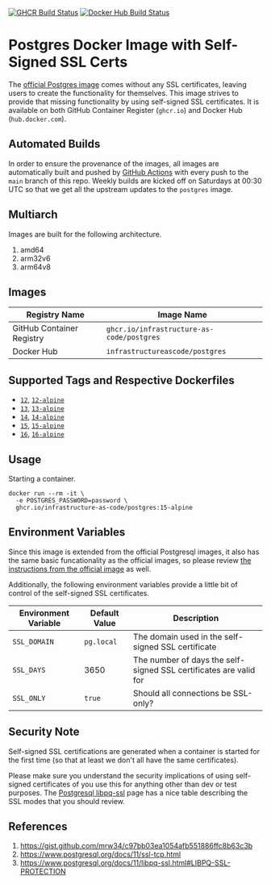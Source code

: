 [![GHCR Build Status](https://github.com/infrastructure-as-code/docker-postgres/actions/workflows/ghcr.yml/badge.svg?branch=main)](https://github.com/infrastructure-as-code/docker-postgres/actions/workflows/ghcr.yml)
[![Docker Hub Build Status](https://github.com/infrastructure-as-code/docker-postgres/actions/workflows/dockerhub.yml/badge.svg?branch=main)](https://github.com/infrastructure-as-code/docker-postgres/actions/workflows/dockerhub.yml)


# Postgres Docker Image with Self-Signed SSL Certs

The [official Postgres image](https://hub.docker.com/_/postgres) comes without any SSL certificates, leaving users to create the functionality for themselves.  This image strives to provide that missing functionality by using self-signed SSL certificates.  It is available on both GitHub Container Register (`ghcr.io`) and Docker Hub (`hub.docker.com`).

## Automated Builds

In order to ensure the provenance of the images, all images are automatically built and pushed by [GitHub Actions](https://github.com/features/actions) with every push to the `main` branch of this repo.  Weekly builds are kicked off on Saturdays at 00:30 UTC so that we get all the upstream updates to the `postgres` image.

## Multiarch

Images are built for the following architecture.

1. amd64
1. arm32v6
1. arm64v8

## Images

| Registry Name | Image Name |
|---------------|------------|
| GitHub Container Registry | `ghcr.io/infrastructure-as-code/postgres` |
| Docker Hub | `infrastructureascode/postgres` |

## Supported Tags and Respective Dockerfiles

* [`12`](https://github.com/infrastructure-as-code/docker-postgres/blob/main/debian.Dockerfile), [`12-alpine`](https://github.com/infrastructure-as-code/docker-postgres/blob/main/alpine.Dockerfile)
* [`13`](https://github.com/infrastructure-as-code/docker-postgres/blob/main/debian.Dockerfile), [`13-alpine`](https://github.com/infrastructure-as-code/docker-postgres/blob/main/alpine.Dockerfile)
* [`14`](https://github.com/infrastructure-as-code/docker-postgres/blob/main/debian.Dockerfile), [`14-alpine`](https://github.com/infrastructure-as-code/docker-postgres/blob/main/alpine.Dockerfile)
* [`15`](https://github.com/infrastructure-as-code/docker-postgres/blob/main/debian.Dockerfile), [`15-alpine`](https://github.com/infrastructure-as-code/docker-postgres/blob/main/alpine.Dockerfile)
* [`16`](https://github.com/infrastructure-as-code/docker-postgres/blob/main/debian.Dockerfile), [`16-alpine`](https://github.com/infrastructure-as-code/docker-postgres/blob/main/alpine.Dockerfile)


## Usage

Starting a container.

```
docker run --rm -it \
  -e POSTGRES_PASSWORD=password \
  ghcr.io/infrastructure-as-code/postgres:15-alpine
```

## Environment Variables

Since this image is extended from the official Postgresql images, it also has the same basic funcationality as the official images, so please review [the instructions from the official image](https://github.com/docker-library/docs/blob/master/postgres/README.md) as well.

Additionally, the following environment variables provide a little bit of control of the self-signed SSL certificates.

| Environment Variable | Default Value | Description |
|----------------------|---------------|-------------|
| `SSL_DOMAIN`         | `pg.local`    | The domain used in the self-signed SSL certificate |
| `SSL_DAYS`           | 3650          | The number of days the self-signed SSL certificates are valid for |
| `SSL_ONLY`           | `true`        | Should all connections be SSL-only? |


## Security Note

Self-signed SSL certifications are generated when a container is started for the first time (so that at least we don't all have the same certificates).


Please make sure you understand the security implications of using self-signed certificates of you use this for anything other than dev or test purposes.  The [Postgresql libpq-ssl](https://www.postgresql.org/docs/11/libpq-ssl.html#LIBPQ-SSL-PROTECTION) page has a nice table describing the SSL modes that you should review.


## References

1. https://gist.github.com/mrw34/c97bb03ea1054afb551886ffc8b63c3b
1. https://www.postgresql.org/docs/11/ssl-tcp.html
1. https://www.postgresql.org/docs/11/libpq-ssl.html#LIBPQ-SSL-PROTECTION
